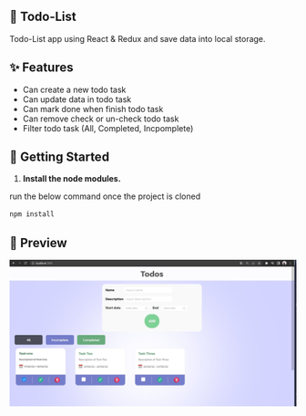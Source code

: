 ## :page_with_curl: Todo-List 
   Todo-List app using React & Redux and save data into local storage.

## ✨ Features

- Can create a new todo task
- Can update data in todo task
- Can mark done when finish todo task
- Can remove check or un-check todo task
- Filter todo task (All, Completed, Incpomplete)

## 🚀 Getting Started

1. **Install the node modules.**

run the below command once the project is cloned

```sh
npm install
```

## :mag_right: Preview
<div style="text-align: center">
  <img src="https://github.com/Papichaya-Dev/Todo-list/blob/main/TodoList-result.JPG" border="0" width="700" />
</div>
